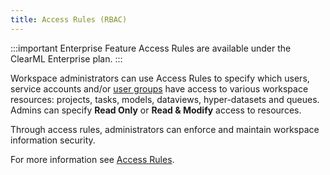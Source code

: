 ```yaml
---
title: Access Rules (RBAC)
---
```


:::important Enterprise Feature
Access Rules are available under the ClearML Enterprise plan.
:::

Workspace administrators can use Access Rules to specify which users, service accounts and/or [user groups](user_groups.md) 
have access to various workspace resources: projects, tasks, models, dataviews, hyper-datasets and queues. Admins can 
specify **Read Only** or **Read & Modify** access to resources. 

Through access rules, administrators can enforce and maintain workspace information security.

For more information see [Access Rules](../webapp/settings/webapp_settings_access_rules.md).